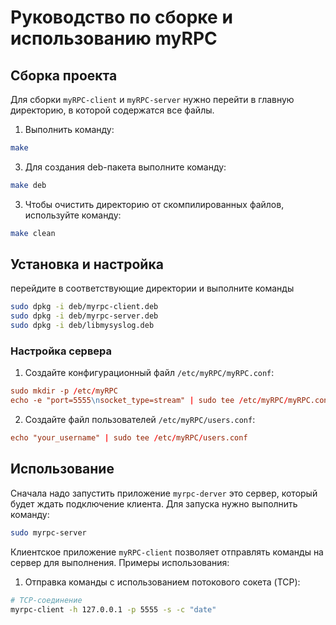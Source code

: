 # Руководство по сборке и использованию myRPC

## Сборка проекта

Для сборки `myRPC-client` и `myRPC-server` нужно перейти в главную директорию, в которой содержатся все файлы.
 1. Выполнить команду:
   ```sh
   make
   ```
 3. Для создания deb-пакета выполните команду:
   ```sh
   make deb
   ```
 3. Чтобы очистить директорию от скомпилированных файлов, используйте команду:
   ```sh
   make clean
   ```
## Установка и настройка

перейдите в соответствующие директории и выполните команды

```sh
sudo dpkg -i deb/myrpc-client.deb
sudo dpkg -i deb/myrpc-server.deb
sudo dpkg -i deb/libmysyslog.deb
```

### Настройка сервера

1. Создайте конфигурационный файл `/etc/myRPC/myRPC.conf`:
```conf
sudo mkdir -p /etc/myRPC
echo -e "port=5555\nsocket_type=stream" | sudo tee /etc/myRPC/myRPC.conf
```

2. Создайте файл пользователей `/etc/myRPC/users.conf`:
```conf
echo "your_username" | sudo tee /etc/myRPC/users.conf
```

## Использование

Сначала надо запустить приложение `myrpc-derver` это сервер, который будет ждать подключение клиента. Для запуска нужно выполнить команду:

```sh
sudo myrpc-server
```

Клиентское приложение `myRPC-client` позволяет отправлять команды на сервер для выполнения. Примеры использования:

1. Отправка команды с использованием потокового сокета (TCP):
```sh
# TCP-соединение
myrpc-client -h 127.0.0.1 -p 5555 -s -c "date"
```




